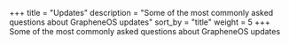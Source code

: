 +++
title = "Updates"
description = "Some of the most commonly asked questions about GrapheneOS updates"
sort_by = "title"
weight = 5
+++
Some of the most commonly asked questions about GrapheneOS updates